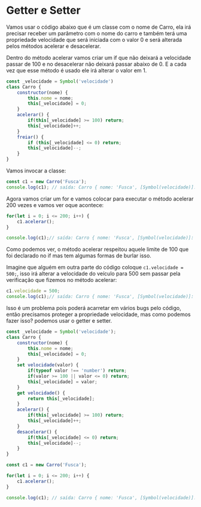 # Getter e Setter

Vamos usar o código abaixo que é um classe com o nome de Carro, ela irá precisar receber um parâmetro com o nome do carro e também terá uma propriedade velocidade que será iniciada com o valor 0 e será alterada pelos métodos acelerar e desacelerar.

Dentro do método acelerar vamos criar um if que não deixará a velocidade passar de 100 e no desacelerar não deixará passar abaixo de 0. E a cada vez que esse método é usado ele irá alterar o valor em 1.

```js
const _velocidade = Symbol('velocidade')
class Carro {
    constructor(nome) {
        this.nome = nome;
        this[_velocidade] = 0;
    }
    acelerar() {
        if(this[_velocidade] >= 100) return;
        this[_velocidade]++;
    }
    freiar() {
        if (this[_velocidade] <= 0) return;
        this[_velocidade]--;
    }
}
```

Vamos invocar a classe:

```js
const c1 = new Carro('Fusca');
console.log(c1); // saída: Carro { nome: 'Fusca', [Symbol(velocidade)]: 0 }
```

Agora vamos criar um for e vamos colocar para executar o método acelerar 200 vezes e vamos ver oque acontece:

```js
for(let i = 0; i <= 200; i++) {
    c1.acelerar();
}

console.log(c1);// saída: Carro { nome: 'Fusca', [Symbol(velocidade)]: 100 }
```


Como podemos ver, o método acelerar respeitou aquele limite de 100 que foi declarado no if mas tem algumas formas de burlar isso.

Imagine que alguém em outra parte do código coloque `c1.velocidade = 500;`, isso irá alterar a velocidade do veículo para 500 sem passar pela verificação que fizemos no método acelerar:

```js
c1.velocidade = 500;
console.log(c1);// saída: Carro { nome: 'Fusca', [Symbol(velocidade)]: 500 }
```

Isso é um problema pois poderá acarretar em vários bugs pelo código, então precisamos proteger a propriedade velocidade, mas como podemos fazer isso? podemos usar o getter e setter.

```js
const _velocidade = Symbol('velocidade');
class Carro {
    constructor(nome) {
        this.nome = nome;
        this[_velocidade] = 0;
    }
    set velocidade(valor) {
        if(typeof valor !== 'number') return;
        if(valor >= 100 || valor <= 0) return;
        this[_velocidade] = valor;
    }
    get velocidade() {
        return this[_velocidade];
    }
    acelerar() {
        if(this[_velocidade] >= 100) return;
        this[_velocidade]++;
    }
    desacelerar() {
        if(this[_velocidade] <= 0) return;
        this[_velocidade]--;
    }
}

const c1 = new Carro('Fusca');

for(let i = 0; i <= 200; i++) {
    c1.acelerar();
}

console.log(c1); // saída: Carro { nome: 'Fusca', [Symbol(velocidade)]: 100 }
```

